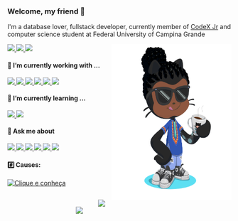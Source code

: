 ### Welcome, my friend 👋

<a></a>

I'm a database lover, fullstack developer, currently member of [CodeX Jr](http://www.codexjr.com.br) and computer science student at Federal University of Campina Grande

<a href="http://linkedin.com/in/lucasanthony40" align="right">
  <img src="https://raw.githubusercontent.com/lucasanthony/lucasanthony/master/my-octocat-1596995015242-removebg-preview.png" width="270" height="350" align="right">
</a>

<a href="http://instagram.com/lucasanthony40" align="center">
 <img src="https://img.shields.io/badge/Instagram-E4405F?style=for-the-badge&logo=instagram&logoColor=white" />
</a>

<a href="http://linkedin.com/in/lucasanthony40" align="right">
 <img src="https://img.shields.io/badge/LinkedIn-0077B5?style=for-the-badge&logo=linkedin&logoColor=white" />
</a>

<a href="http://letterboxd.com/lucasanthony" align="right">
 <img src="https://img.shields.io/badge/Letterboxd-00D735?style=for-the-badge&logo=letterboxd&logoColor=white" />
</a>

#### 🔭 I’m currently working with ...
<a href="http://letterboxd.com/lucasanthony" align="right">
 <img src="https://img.shields.io/badge/Node.js-339933?style=for-the-badge&logo=nodedotjs&logoColor=white" />
</a>
<a href="http://letterboxd.com/lucasanthony" align="right">
 <img src="https://img.shields.io/badge/Spring-6DB33F?style=for-the-badge&logo=spring&logoColor=white" />
</a>
<a href="http://letterboxd.com/lucasanthony" align="right">
 <img src="https://img.shields.io/badge/React-20232A?style=for-the-badge&logo=react&logoColor=61DAFB" />
</a>
<a href="http://letterboxd.com/lucasanthony" align="right">
 <img src="https://img.shields.io/badge/Vue.js-35495E?style=for-the-badge&logo=vuedotjs&logoColor=4FC08D" />
</a>
<a href="http://letterboxd.com/lucasanthony" align="right">
 <img src="https://img.shields.io/badge/Pug-A86454?style=for-the-badge&logo=pug&logoColor=white" />
</a>
<a href="http://letterboxd.com/lucasanthony" align="right">
 <img src="https://img.shields.io/badge/Electron-2B2E3A?style=for-the-badge&logo=electron&logoColor=9FEAF9" />
</a>

#### 🌱 I’m currently learning ...
<a href="http://letterboxd.com/lucasanthony" align="right">
 <img src="https://img.shields.io/badge/Vue.js-35495E?style=for-the-badge&logo=vuedotjs&logoColor=4FC08D" />
</a>
<a href="http://letterboxd.com/lucasanthony" align="right">
 <img src="https://img.shields.io/badge/Pug-A86454?style=for-the-badge&logo=pug&logoColor=white" />
</a>

#### 💬 Ask me about 
<a href="http://letterboxd.com/lucasanthony" align="right">
 <img src="https://img.shields.io/badge/Node.js-339933?style=for-the-badge&logo=nodedotjs&logoColor=white" />
</a>
<a href="http://letterboxd.com/lucasanthony" align="right">
 <img src="https://img.shields.io/badge/Spring-6DB33F?style=for-the-badge&logo=spring&logoColor=white" />
</a>
<a href="http://letterboxd.com/lucasanthony" align="right">
 <img src="https://img.shields.io/badge/PostgreSQL-316192?style=for-the-badge&logo=postgresql&logoColor=white" />
</a>
<a href="http://letterboxd.com/lucasanthony" align="right">
 <img src="https://img.shields.io/badge/MongoDB-4EA94B?style=for-the-badge&logo=mongodb&logoColor=white" />
</a>
<a href="http://letterboxd.com/lucasanthony" align="right">
 <img src="https://img.shields.io/badge/React-20232A?style=for-the-badge&logo=react&logoColor=61DAFB" />
</a>
<a href="http://letterboxd.com/lucasanthony" align="right">
 <img src="https://img.shields.io/badge/CSS3-1572B6?style=for-the-badge&logo=css3&logoColor=white" />
</a>

#### :hash: Causes:
<a href="https://grupoanga.com/">
  <img src="https://drive.google.com/uc?id=1Z0tya4SVnTLrWN5emtVUoL8kMA6a-QdT" alt="Clique e conheça" width="140" height="100">
</a>

<a href="https://github.com/anuraghazra/convoychat">
  <img align="right" width="300" src="https://github-readme-stats.vercel.app/api/top-langs/?username=lucasanthony&layout=compact&theme=dark" />
</a>

<a href="https://github.com/anuraghazra/convoychat">
  <img align="right" width="350" src="https://github-readme-streak-stats.herokuapp.com/?user=lucasanthony&theme=dark" />
</a>
